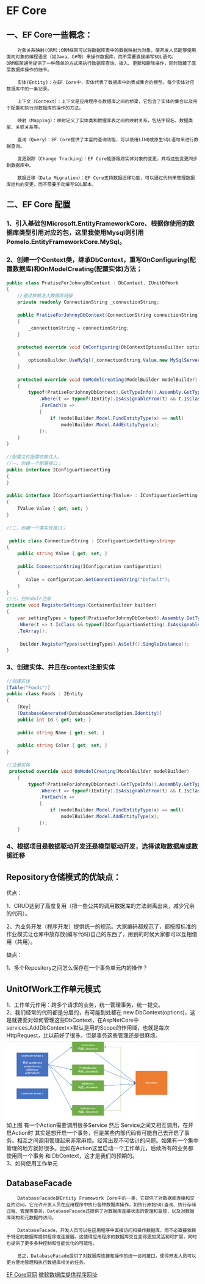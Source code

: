 EF Core
====
## 一、EF Core一些概念：
```
    对象关系映射(ORM):ORM框架可以将数据库表中的数据映射为对象，使开发人员能够使用面向对象的编程语言（如Java、C#等）来操作数据库，而不需要直接编写SQL语句。
ORM框架通常提供了一种简单的方式来执行数据库查询、插入、更新和删除操作，同时隐藏了底层数据库操作的细节。

    实体(Entity)：在EF Core中，实体代表了数据库中的表或集合的模型。每个实体对应数据库中的一条记录。

    上下文（Context）：上下文是应用程序与数据库之间的桥梁，它包含了实体的集合以及用于配置和执行对数据库的操作的方法。

    映射（Mapping）：映射定义了实体类和数据库表之间的映射关系，包括字段名、数据类型、关联关系等。

    查询（Query）：EF Core提供了丰富的查询功能，可以使用LINQ或原生SQL语句来进行数据查询。

    变更跟踪（Change Tracking）：EF Core能够跟踪实体对象的变更，并将这些变更同步到数据库中。

    数据迁移（Data Migration）：EF Core支持数据迁移功能，可以通过代码来管理数据库结构的变更，而不需要手动编写SQL脚本。
```

## 二、EF Core 配置

###   1、引入基础包Microsoft.EntityFrameworkCore、根据你使用的数据库类型引用对应的包，这里我使用Mysql则引用Pomelo.EntityFrameworkCore.MySql。  
        
###   2、创建一个Context类，继承DbContext，重写OnConfiguring(配置数据库)和OnModelCreating(配置实体)方法；
```C#
public class PratiseForJohnnyDbContext : DbContext, IUnitOfWork
{
    //通过依赖注入数据库链接
    private readonly ConnectionString _connectionString;

    public PratiseForJohnnyDbContext(ConnectionString connectionString)
    {
        _connectionString = connectionString;
    }

    protected override void OnConfiguring(DbContextOptionsBuilder optionsBuilder)
    {
        optionsBuilder.UseMySql(_connectionString.Value,new MySqlServerVersion(new Version(8,2,0)));
    }

    protected override void OnModelCreating(ModelBuilder modelBuilder)
    {
        typeof(PratiseForJohnnyDbContext).GetTypeInfo().Assembly.GetTypes()
            .Where(t => typeof(IEntity).IsAssignableFrom(t) && t.IsClass).ToList()
            .ForEach(x =>
            {
                if (modelBuilder.Model.FindEntityType(x) == null)
                    modelBuilder.Model.AddEntityType(x);
            });
    }
}

//配置文件配置依赖注入，
//一、创建一个配置接口；
public interface IConfiguartionSetting
{
}

public interface IConfiguartionSetting<TValue> : IConfiguartionSetting
{
    TValue Value { get; set; }
}

//二、创建一个类实现接口；

 public class ConnectionString : IConfiguartionSetting<string>
{
    public string Value { get; set; }
            
    public ConnectionString(IConfiguration configuration)
    {
       Value = configuration.GetConnectionString("Default");
    }
}
//三、在Module注册
private void RegisterSettings(ContainerBuilder builder)
{
    var settingTypes = typeof(PratiseForJohnnyDbContext).Assembly.GetTypes()
    .Where(t => t.IsClass && typeof(IConfiguartionSetting).IsAssignableFrom(t))
    .ToArray();
        
     builder.RegisterTypes(settingTypes).AsSelf().SingleInstance();
}
```
###   3、创建实体、并且在context注册实体
```C#
//创建实体
[Table("Foods")]
public class Foods : IEntity
{
    [Key] 
    [DatabaseGenerated(DatabaseGeneratedOption.Identity)]
    public int Id { get; set; }

    public string Name { get; set; }

    public string Color { get; set; }
}

//注册实体
 protected override void OnModelCreating(ModelBuilder modelBuilder)
    {
        typeof(PratiseForJohnnyDbContext).GetTypeInfo().Assembly.GetTypes()
            .Where(t => typeof(IEntity).IsAssignableFrom(t) && t.IsClass).ToList()
            .ForEach(x =>
            {
                if (modelBuilder.Model.FindEntityType(x) == null)
                    modelBuilder.Model.AddEntityType(x);
            });
    }
```
###   4、根据项目是数据驱动开发还是模型驱动开发，选择读取数据库或数据迁移


## Repository仓储模式的优缺点：
  优点：
  
  1、CRUD达到了高度复用（把一些公共的调用数据库的方法剥离出来，减少冗余的代码）。
  
  2、为业务开发（程序开发）提供统一的规范。大家编码都规范了，都按照标准的作业模式让仓库中放存放(编写代码)自己的东西了，用到的时候大家都可以互相借用（共用）。
  
  缺点：    
  
  1、多个Repository之间怎么保存在一个事务单元内的操作？    
##  UnitOfWork工作单元模式
  1、工作单元作用：跨多个请求的业务，统一管理事务，统一提交。  
  2、我们经常的代码都是分层的，有可能到处都在 new DbContext(options)，这是就要面对如何管理这些DbContext，在AspNetCore中 services.AddDbContext<>默认是用的Scope的作用域，也就是每次HttpRequest，比以前好了很多。但是事务这些管理还是很麻烦。  
  ![unitwork工作原理图](https://github.com/xieyangp/notes/blob/main/image/EFCore/unitwork.png)  
  如上图 有一个Action需要调用很多Service 然后 Service之间又相互调用，在开启Action时 其实是想开启一个事务，但是某些内部代码有可能自己去开启了事务。相互之间调用管理起来非常麻烦。经常出现不可估计的问题。如果有一个集中管理的地方就好很多。比如在Action这里启动一个工作单元，后续所有的业务都使用同一个事务 和 DbContext，这才是我们的预期的。  
  3、如何使用工作单元
  

## DatabaseFacade
```
    DatabaseFacade是Entity Framework Core中的一类，它提供了对数据库连接和交互的访问。它允许开发人员在应用程序中执行各种数据库操作，如执行原始SQL查询、执行存储过程、管理等事务。DatabaseFacade还提供了对数据库连接状态的管理和监控，以及对数据库架构和元数据的访问。

    DatabaseFacade，开发人员可以在应用程序中直接访问和操作数据库，而不必直接依赖于特定的数据库提供程序或连接器。这使得应用程序的数据库交互变得更加灵活和可扩展，同时也提供了更多多种控制和性能优化的可能性。
    
    总之，DatabaseFacade提供了对数据库连接和操作的统一访问接口，使得开发人员可以更方便地管理和执行数据库相关的任务。
```
[EF Core官网](https://learn.microsoft.com/zh-cn/ef/core/)
[微软数据库提供程序网址](https://learn.microsoft.com/zh-cn/ef/core/providers/?tabs=dotnet-core-clia)
